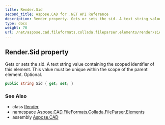 ```yaml
---
title: Render.Sid
second_title: Aspose.CAD for .NET API Reference
description: Render property. Gets or sets the sid. A text string value containing the scoped identifier of this element. This value must be unique within the scope of the parent element. Optional
type: docs
weight: 70
url: /net/aspose.cad.fileformats.collada.fileparser.elements/render/sid/
---
```

## Render.Sid property

Gets or sets the sid. A text string value containing the scoped identifier of this element. This value must be unique within the scope of the parent element. Optional.

```csharp
public string Sid { get; set; }
```

### See Also

* class [Render](../)
* namespace [Aspose.CAD.FileFormats.Collada.FileParser.Elements](../../render/)
* assembly [Aspose.CAD](../../../)


